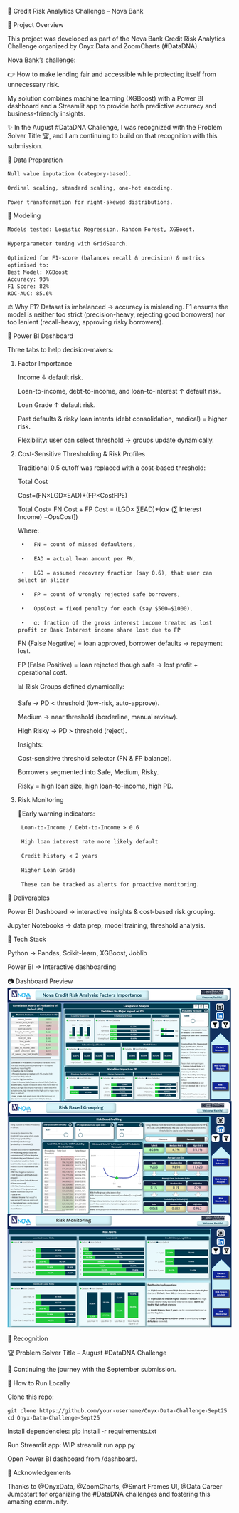 📌 Credit Risk Analytics Challenge – Nova Bank


🔹 Project Overview

This project was developed as part of the Nova Bank Credit Risk Analytics Challenge organized by Onyx Data and ZoomCharts (#DataDNA).

Nova Bank’s challenge:

👉 How to make lending fair and accessible while protecting itself from unnecessary risk.

My solution combines machine learning (XGBoost) with a Power BI dashboard and a Streamlit app to provide both predictive accuracy and business-friendly insights.

✨ In the August #DataDNA Challenge, I was recognized with the Problem Solver Title 🏆, and I am continuing to build on that recognition with this submission.


🔹 Data Preparation

    Null value imputation (category-based).
    
    Ordinal scaling, standard scaling, one-hot encoding.
    
    Power transformation for right-skewed distributions.


🔹 Modeling

    Models tested: Logistic Regression, Random Forest, XGBoost.
    
    Hyperparameter tuning with GridSearch.
    
    Optimized for F1-score (balances recall & precision) & metrics optimised to:
    Best Model: XGBoost
    Accuracy: 93%
    F1 Score: 82%
    ROC-AUC: 85.6%



⚖️ Why F1?
Dataset is imbalanced → accuracy is misleading. F1 ensures the model is neither too strict (precision-heavy, rejecting good borrowers) nor too lenient (recall-heavy, approving risky borrowers).



📌 Power BI Dashboard

Three tabs to help decision-makers:
1) Factor Importance

    Income ↓ default risk.
   
    Loan-to-income, debt-to-income, and loan-to-interest ↑ default risk.
   
    Loan Grade ↑ default risk.
   
    Past defaults & risky loan intents (debt consolidation, medical) = higher risk.
   
    Flexibility: user can select threshold → groups update dynamically.

2) Cost-Sensitive Thresholding & Risk Profiles

    Traditional 0.5 cutoff was replaced with a cost-based threshold:
    
    Total Cost
   
    Cost=(FN×LGD×EAD)+(FP×CostFPE)
   
    Total Cost= FN Cost + FP Cost = (LGD× ∑EAD)+(α× (∑ Interest Income) +OpsCost])
   
    Where:
   
        •	FN = count of missed defaulters,
       
        •	EAD = actual loan amount per FN,
       
        •	LGD = assumed recovery fraction (say 0.6), that user can select in slicer
       
        •	FP = count of wrongly rejected safe borrowers,
       
        •	OpsCost = fixed penalty for each (say $500–$1000).
       
        •   α: fraction of the gross interest income treated as lost profit or Bank Interest income share lost due to FP
   
    
    FN (False Negative) = loan approved, borrower defaults → repayment lost.
   
    
    FP (False Positive) = loan rejected though safe → lost profit + operational cost.


    📊 Risk Groups defined dynamically:
    
    Safe → PD < threshold (low-risk, auto-approve).

    Medium → near threshold (borderline, manual review).
   
    High Risky → PD > threshold (reject).

   
    Insights:
   
    Cost-sensitive threshold selector (FN & FP balance).

    Borrowers segmented into Safe, Medium, Risky.
   
    Risky = high loan size, high loan-to-income, high PD.

   
3) Risk Monitoring

    🔹Early warning indicators:

        Loan-to-Income / Debt-to-Income > 0.6
   
        High loan interest rate more likely default
   
        Credit history < 2 years
   
        Higher Loan Grade
   
        These can be tracked as alerts for proactive monitoring.


🔹 Deliverables

Power BI Dashboard → interactive insights & cost-based risk grouping.

Jupyter Notebooks → data prep, model training, threshold analysis.


🔹 Tech Stack

Python → Pandas, Scikit-learn, XGBoost, Joblib

Power BI → Interactive dashboarding


📷 Dashboard Preview ![Dashboard Preview](Nova_Bank_Credit_Analysis.png)

🔹 Recognition

🏆 Problem Solver Title – August #DataDNA Challenge

🙌 Continuing the journey with the September submission.


🔹 How to Run Locally

Clone this repo:

    git clone https://github.com/your-username/Onyx-Data-Challenge-Sept25
    cd Onyx-Data-Challenge-Sept25



Install dependencies: pip install -r requirements.txt


Run Streamlit app: WIP streamlit run app.py


Open Power BI dashboard from /dashboard.

🔹 Acknowledgements

Thanks to @OnyxData, @ZoomCharts, @Smart Frames UI, @Data Career Jumpstart for organizing the #DataDNA challenges and fostering this amazing community.
